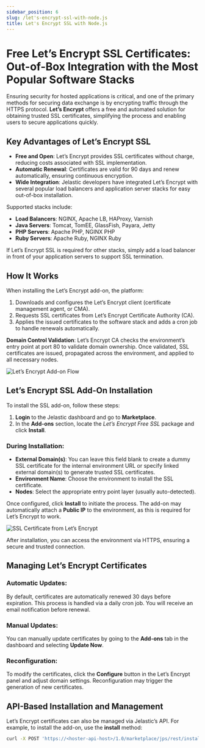 ```yaml
---
sidebar_position: 6
slug: /let's-encrypt-ssl-with-node.js
title: Let's Encrypt SSL with Node.js
---
```

# Free Let’s Encrypt SSL Certificates: Out-of-Box Integration with the Most Popular Software Stacks

Ensuring security for hosted applications is critical, and one of the primary methods for securing data exchange is by encrypting traffic through the HTTPS protocol. **Let’s Encrypt** offers a free and automated solution for obtaining trusted SSL certificates, simplifying the process and enabling users to secure applications quickly.

## Key Advantages of Let’s Encrypt SSL
- **Free and Open**: Let’s Encrypt provides SSL certificates without charge, reducing costs associated with SSL implementation.
- **Automatic Renewal**: Certificates are valid for 90 days and renew automatically, ensuring continuous encryption.
- **Wide Integration**: Jelastic developers have integrated Let’s Encrypt with several popular load balancers and application server stacks for easy out-of-box installation.

Supported stacks include:
- **Load Balancers**: NGINX, Apache LB, HAProxy, Varnish
- **Java Servers**: Tomcat, TomEE, GlassFish, Payara, Jetty
- **PHP Servers**: Apache PHP, NGINX PHP
- **Ruby Servers**: Apache Ruby, NGINX Ruby

If Let’s Encrypt SSL is required for other stacks, simply add a load balancer in front of your application servers to support SSL termination.

## How It Works
When installing the Let’s Encrypt add-on, the platform:
1. Downloads and configures the Let’s Encrypt client (certificate management agent, or CMA).
2. Requests SSL certificates from Let’s Encrypt Certificate Authority (CA).
3. Applies the issued certificates to the software stack and adds a cron job to handle renewals automatically.

**Domain Control Validation**:
Let’s Encrypt CA checks the environment’s entry point at port 80 to validate domain ownership. Once validated, SSL certificates are issued, propagated across the environment, and applied to all necessary nodes.

![Let’s Encrypt Add-on Flow](#)

## Let’s Encrypt SSL Add-On Installation

To install the SSL add-on, follow these steps:
1. **Login** to the Jelastic dashboard and go to **Marketplace**.
2. In the **Add-ons** section, locate the _Let’s Encrypt Free SSL_ package and click **Install**.

### During Installation:
- **External Domain(s)**: You can leave this field blank to create a dummy SSL certificate for the internal environment URL or specify linked external domain(s) to generate trusted SSL certificates.
- **Environment Name**: Choose the environment to install the SSL certificate.
- **Nodes**: Select the appropriate entry point layer (usually auto-detected).

Once configured, click **Install** to initiate the process. The add-on may automatically attach a **Public IP** to the environment, as this is required for Let’s Encrypt to work.

![SSL Certificate from Let’s Encrypt](#)

After installation, you can access the environment via HTTPS, ensuring a secure and trusted connection.

## Managing Let’s Encrypt Certificates

### Automatic Updates:
By default, certificates are automatically renewed 30 days before expiration. This process is handled via a daily cron job. You will receive an email notification before renewal.

### Manual Updates:
You can manually update certificates by going to the **Add-ons** tab in the dashboard and selecting **Update Now**.

### Reconfiguration:
To modify the certificates, click the **Configure** button in the Let’s Encrypt panel and adjust domain settings. Reconfiguration may trigger the generation of new certificates.

## API-Based Installation and Management

Let’s Encrypt certificates can also be managed via Jelastic’s API. For example, to install the add-on, use the **install** method:

```bash
curl -X POST 'https://<hoster-api-host>/1.0/marketplace/jps/rest/install' -d session=<session> -d jps=letsencrypt-ssl-addon -d envName=<env_name> -d nodeGroup=<node_group> --data-urlencode settings='{"customDomains":"example.com"}'
